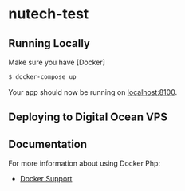 # nutech-test

## Running Locally

Make sure you have [Docker]

```sh
$ docker-compose up
```

Your app should now be running on [localhost:8100](http://localhost:8100/).

## Deploying to Digital Ocean VPS

## Documentation

For more information about using Docker Php:

- [Docker Support](https://hub.docker.com/)
